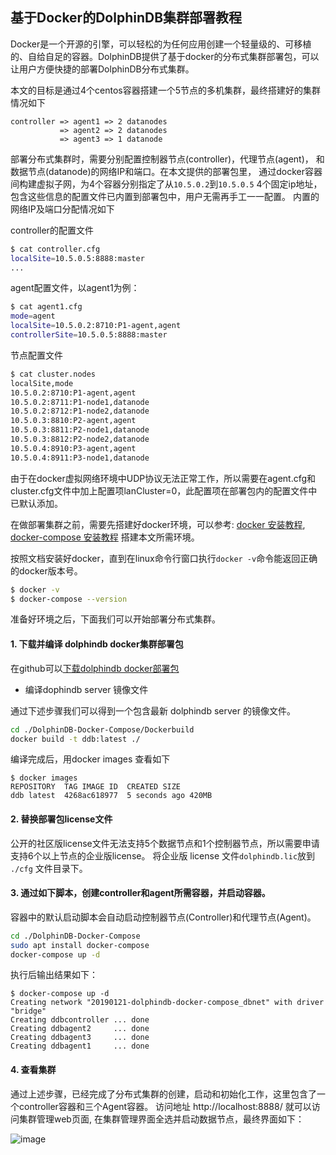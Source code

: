 ##  基于Docker的DolphinDB集群部署教程

Docker是一个开源的引擎，可以轻松的为任何应用创建一个轻量级的、可移植的、自给自足的容器。DolphinDB提供了基于docker的分布式集群部署包，可以让用户方便快捷的部署DolphinDB分布式集群。

本文的目标是通过4个centos容器搭建一个5节点的多机集群，最终搭建好的集群情况如下

```
controller => agent1 => 2 datanodes
           => agent2 => 2 datanodes
           => agent3 => 1 datanode
```

部署分布式集群时，需要分别配置控制器节点(controller)，代理节点(agent)， 和数据节点(datanode)的网络IP和端口。在本文提供的部署包里，
通过docker容器间构建虚拟子网，为4个容器分别指定了从`10.5.0.2`到`10.5.0.5` 4个固定ip地址， 包含这些信息的配置文件已内置到部署包中，用户无需再手工一一配置。
内置的网络IP及端口分配情况如下

controller的配置文件
```bash
$ cat controller.cfg
localSite=10.5.0.5:8888:master
...
```
agent配置文件，以agent1为例：
```bash
$ cat agent1.cfg
mode=agent
localSite=10.5.0.2:8710:P1-agent,agent
controllerSite=10.5.0.5:8888:master
```

节点配置文件

```bash
$ cat cluster.nodes
localSite,mode
10.5.0.2:8710:P1-agent,agent
10.5.0.2:8711:P1-node1,datanode
10.5.0.2:8712:P1-node2,datanode
10.5.0.3:8810:P2-agent,agent
10.5.0.3:8811:P2-node1,datanode
10.5.0.3:8812:P2-node2,datanode
10.5.0.4:8910:P3-agent,agent
10.5.0.4:8911:P3-node1,datanode
```

由于在docker虚拟网络环境中UDP协议无法正常工作，所以需要在agent.cfg和cluster.cfg文件中加上配置项lanCluster=0，此配置项在部署包内的配置文件中已默认添加。


在做部署集群之前，需要先搭建好docker环境，可以参考: [docker 安装教程](https://docs.docker.com/install/), [docker-compose 安装教程](https://docs.docker.com/compose/install/#install-compose) 搭建本文所需环境。

按照文档安装好docker，直到在linux命令行窗口执行`docker -v`命令能返回正确的docker版本号。

```bash
$ docker -v
$ docker-compose --version
```

准备好环境之后，下面我们可以开始部署分布式集群。

#### 1. 下载并编译 dolphindb docker集群部署包

  在github可以[下载dolphindb docker部署包](https://github.com/dolphindb/Tutorials_CN/blob/master/docker/DolphinDB-Docker-Compose.zip)
* 编译dophindb server 镜像文件

通过下述步骤我们可以得到一个包含最新 dolphindb server 的镜像文件。
```bash
cd ./DolphinDB-Docker-Compose/Dockerbuild
docker build -t ddb:latest ./
```
编译完成后，用docker images 查看如下
```console
$ docker images
REPOSITORY  TAG IMAGE ID  CREATED SIZE
ddb latest  4268ac618977  5 seconds ago 420MB
```

#### 2. 替换部署包license文件
公开的社区版license文件无法支持5个数据节点和1个控制器节点，所以需要申请支持6个以上节点的企业版license。
将企业版 license 文件` dolphindb.lic `放到 `./cfg` 文件目录下。

#### 3. 通过如下脚本，创建controller和agent所需容器，并启动容器。
容器中的默认启动脚本会自动启动控制器节点(Controller)和代理节点(Agent)。
```bash
cd ./DolphinDB-Docker-Compose
sudo apt install docker-compose
docker-compose up -d
```
执行后输出结果如下：

```console
$ docker-compose up -d
Creating network "20190121-dolphindb-docker-compose_dbnet" with driver "bridge"
Creating ddbcontroller ... done
Creating ddbagent2     ... done
Creating ddbagent3     ... done
Creating ddbagent1     ... done

```

#### 4. 查看集群

  通过上述步骤，已经完成了分布式集群的创建，启动和初始化工作，这里包含了一个controller容器和三个Agent容器。 访问地址 http://localhost:8888/ 就可以访问集群管理web页面, 在集群管理界面全选并启动数据节点，最终界面如下：

  ![image](https://github.com/dolphindb/Tutorials_CN/blob/master/images/docker/cluster_web.png?raw=true)